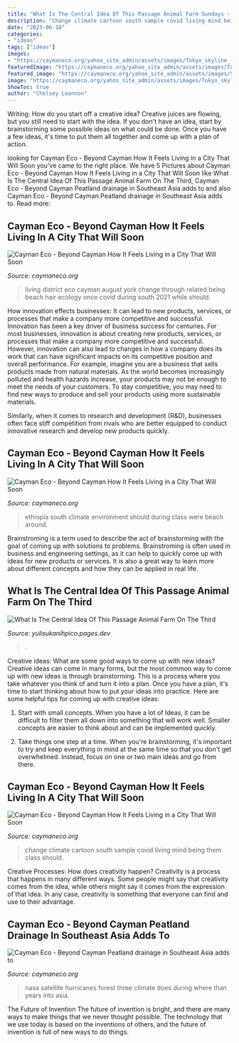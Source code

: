 ```yaml
---
title: "What Is The Central Idea Of This Passage Animal Farm Sundays - What Is The Central Idea Of This Passage Animal Farm On The Third"
description: "Change climate cartoon south sample covid living mind being them class should"
date: "2023-06-18"
categories:
- "ideas"
tags: ["ideas"]
images:
- "https://caymaneco.org/yahoo_site_admin/assets/images/Tokyo_skyline_-_Image_Directorcouk.300123241_std.jpg"
featuredImage: "https://caymaneco.org/yahoo_site_admin/assets/images/Tokyo_skyline_-_Image_Directorcouk.300123241_std.jpg"
featured_image: "https://caymaneco.org/yahoo_site_admin/assets/images/Satellite_of_3_Hurricanes_-_Photograph_VIIRS-Suomi_NPP-NASA.306230054_std.jpg"
image: "https://caymaneco.org/yahoo_site_admin/assets/images/Tokyo_skyline_-_Image_Directorcouk.300123241_std.jpg"
ShowToc: true
author: "Chelsey Leannon"
---
```



Writing: How do you start off a creative idea?
Creative juices are flowing, but you still need to start with the idea.  If you don't have an idea, start by brainstorming some possible ideas on what could be done. Once you have a few ideas, it's time to put them all together and come up with a plan of action.

	

		
looking for Cayman Eco - Beyond Cayman How It Feels Living in a City That Will Soon you've came to the right place. We have 5 Pictures about Cayman Eco - Beyond Cayman How It Feels Living in a City That Will Soon like What Is The Central Idea Of This Passage Animal Farm On The Third, Cayman Eco - Beyond Cayman Peatland drainage in Southeast Asia adds to and also Cayman Eco - Beyond Cayman Peatland drainage in Southeast Asia adds to. Read more:
		
    
## Cayman Eco - Beyond Cayman How It Feels Living In A City That Will Soon

<img loading=lazy src="https://caymaneco.org/yahoo_site_admin/assets/images/Kids_in_fountain.239105402_std.jpg" onerror="this.onerror=null;this.src='https://tse4.mm.bing.net/th?id=OIP.foRH9uqCH06XaRBpD4Ur3wHaEu&amp;pid=15.1';" alt="Cayman Eco - Beyond Cayman How It Feels Living in a City That Will Soon">

_Source: caymaneco.org_

>living district eco cayman august york change through related being beach hair ecology once covid during south 2021 while should. 

	

How innovation effects businesses: It can lead to new products, services, or processes that make a company more competitive and successful.
Innovation has been a key driver of business success for centuries. For most businesses, innovation is about creating new products, services, or processes that make a company more competitive and successful. However, innovation can also lead to changes in how a company does its work that can have significant impacts on its competitive position and overall performance.
For example, imagine you are a business that sells products made from natural materials. As the world becomes increasingly polluted and health hazards increase, your products may not be enough to meet the needs of your customers. To stay competitive, you may need to find new ways to produce and sell your products using more sustainable materials.

Similarly, when it comes to research and development (R&D), businesses often face stiff competition from rivals who are better equipped to conduct innovative research and develop new products quickly.

    
## Cayman Eco - Beyond Cayman How It Feels Living In A City That Will Soon

<img loading=lazy src="https://www.caymaneco.org/yahoo_site_admin/assets/images/Ethiopia_Treets_-_SmithsonianMag.21475141_std.com" onerror="this.onerror=null;this.src='https://tse4.mm.bing.net/th?id=OIP.Kupzzbmcr-EZ6bXr1oPFcwAAAA&amp;pid=15.1';" alt="Cayman Eco - Beyond Cayman How It Feels Living in a City That Will Soon">

_Source: caymaneco.org_

>ethiopia south climate environment should during class were beach around. 

	

Brainstroming is a term used to describe the act of brainstorming with the goal of coming up with solutions to problems. Brainstroming is often used in business and engineering settings, as it can help to quickly come up with ideas for new products or services. It is also a great way to learn more about different concepts and how they can be applied in real life.

    
## What Is The Central Idea Of This Passage Animal Farm On The Third

<img loading=lazy src="https://caymaneco.org/yahoo_site_admin/assets/images/Tokyo_skyline_-_Image_Directorcouk.300123241_std.jpg" onerror="this.onerror=null;this.src='https://tse3.mm.bing.net/th?id=OIP.MZeCIZBwG2VSat1274O6egE-Cf&amp;pid=15.1';" alt="What Is The Central Idea Of This Passage Animal Farm On The Third">

_Source: yulisukanihpico.pages.dev_

>. 

	

Creative ideas: What are some good ways to come up with new ideas?
Creative ideas can come in many forms, but the most common way to come up with new ideas is through brainstorming. This is a process where you take whatever you think of and turn it into a plan. Once you have a plan, it's time to start thinking about how to put your ideas into practice. Here are some helpful tips for coming up with creative ideas:
1) Start with small concepts. When you have a lot of Ideas, it can be difficult to filter them all down into something that will work well. Smaller concepts are easier to think about and can be implemented quickly.

2) Take things one step at a time. When you're brainstorming, it's important to try and keep everything in mind at the same time so that you don't get overwhelmed. Instead, focus on one or two main ideas and go from there.

    
## Cayman Eco - Beyond Cayman How It Feels Living In A City That Will Soon

<img loading=lazy src="https://caymaneco.org/yahoo_site_admin/assets/images/cartoon_3.266102043_std.jpg" onerror="this.onerror=null;this.src='https://tse3.mm.bing.net/th?id=OIP.tQdbUtX934za3fAeCEMVwQHaHa&amp;pid=15.1';" alt="Cayman Eco - Beyond Cayman How It Feels Living in a City That Will Soon">

_Source: caymaneco.org_

>change climate cartoon south sample covid living mind being them class should. 

	

Creative Processes: How does creativity happen?
Creativity is a process that happens in many different ways. Some people might say that creativity comes from the idea, while others might say it comes from the expression of that idea. In any case, creativity is something that everyone can find and use to their advantage.

    
## Cayman Eco - Beyond Cayman Peatland Drainage In Southeast Asia Adds To

<img loading=lazy src="https://caymaneco.org/yahoo_site_admin/assets/images/Satellite_of_3_Hurricanes_-_Photograph_VIIRS-Suomi_NPP-NASA.306230054_std.jpg" onerror="this.onerror=null;this.src='https://tse4.mm.bing.net/th?id=OIP.cafIIuXrDIZYI6nTdgQB7QHaE7&amp;pid=15.1';" alt="Cayman Eco - Beyond Cayman Peatland drainage in Southeast Asia adds to">

_Source: caymaneco.org_

>nasa satellite hurricanes forest three climate does during where than years into asia. 

	

The Future of Invention
The future of invention is bright, and there are many ways to make things that we never thought possible. The technology that we use today is based on the inventions of others, and the future of invention is full of new ways to do things.

